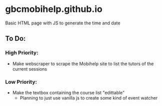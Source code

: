 # gbcmobihelp.github.io

Basic HTML page with JS to generate the time and date

## To Do:
### High Priority:
 - Make webscraper to scrape the Mobihelp site to list the tutors of the current sessions

### Low Priority:
 - Make the textbox containing the course list "edittable"
   - Planning to just use vanilla js to create some kind of event watcher
